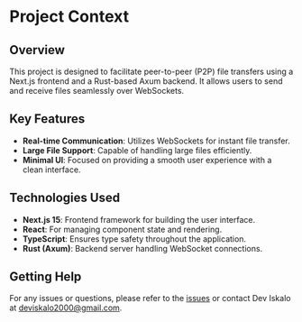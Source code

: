 # Project Context

## Overview

This project is designed to facilitate peer-to-peer (P2P) file transfers using a Next.js frontend and a Rust-based Axum backend. It allows users to send and receive files seamlessly over WebSockets.

## Key Features

- **Real-time Communication**: Utilizes WebSockets for instant file transfer.
- **Large File Support**: Capable of handling large files efficiently.
- **Minimal UI**: Focused on providing a smooth user experience with a clean interface.

## Technologies Used

- **Next.js 15**: Frontend framework for building the user interface.
- **React**: For managing component state and rendering.
- **TypeScript**: Ensures type safety throughout the application.
- **Rust (Axum)**: Backend server handling WebSocket connections.

## Getting Help

For any issues or questions, please refer to the [issues](https://github.com/Deviskalo/p2p-transfer/issues) or contact Dev Iskalo at [deviskalo2000@gmail.com](mailto:deviskalo2000@gmail.com).
